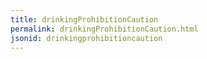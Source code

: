 ```yaml
---
title: drinkingProhibitionCaution
permalink: drinkingProhibitionCaution.html
jsonid: drinkingprohibitioncaution
---
```

